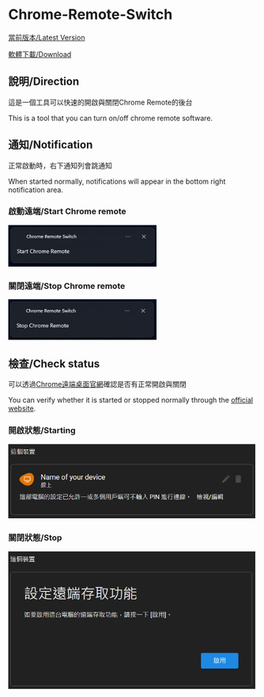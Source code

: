 # Chrome-Remote-Switch
[當前版本/Latest Version](https://github.com/AU2A/Chrome-Remote-Switch/releases/tag/v1.0)

[軟體下載/Download](https://raw.githubusercontent.com/AU2A/chrome-remote-switch/main/dist/CR-Switch.exe)

## 說明/Direction
這是一個工具可以快速的開啟與關閉Chrome Remote的後台

This is a tool that you can turn on/off chrome remote software.

## 通知/Notification
正常啟動時，右下通知列會跳通知

When started normally, notifications will appear in the bottom right notification area.

### 啟動遠端/Start Chrome remote
<img src="https://raw.githubusercontent.com/AU2A/chrome-remote-switch/main/image/1.png" alt="drawing" width="300"/>

### 關閉遠端/Stop Chrome remote
<img src="https://raw.githubusercontent.com/AU2A/chrome-remote-switch/main/image/2.png" alt="drawing" width="300"/>

## 檢查/Check status
可以透過[Chrome遠端桌面官網](https://remotedesktop.google.com/access)確認是否有正常開啟與關閉

You can verify whether it is started or stopped normally through the [official website](https://remotedesktop.google.com/access).

### 開啟狀態/Starting
<img src="https://raw.githubusercontent.com/AU2A/chrome-remote-switch/main/image/4.png" alt="drawing" width="500"/>

### 關閉狀態/Stop
<img src="https://raw.githubusercontent.com/AU2A/chrome-remote-switch/main/image/3.png" alt="drawing" width="500"/>
